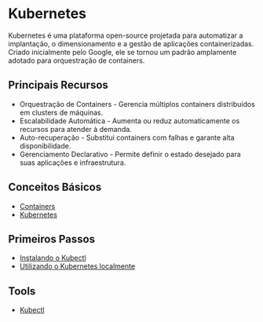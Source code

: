 # Kubernetes

Kubernetes é uma plataforma open-source projetada para automatizar a implantação, o dimensionamento e a gestão de aplicações containerizadas. Criado inicialmente pelo Google, ele se tornou um padrão amplamente adotado para orquestração de containers.

## Principais Recursos

- Orquestração de Containers - Gerencia múltiplos containers distribuídos em clusters de máquinas.
- Escalabilidade Automática - Aumenta ou reduz automaticamente os recursos para atender à demanda.
- Auto-recuperação - Substitui containers com falhas e garante alta disponibilidade.
- Gerenciamento Declarativo - Permite definir o estado desejado para suas aplicações e infraestrutura.

## Conceitos Básicos

- [Containers](/DevOps/Kubernetes/Containers.md)
- [Kubernetes](/DevOps/Kubernetes/Kubernetes.md)

## Primeiros Passos

- [Instalando o Kubectl](/DevOps/Kubernetes/instalando_kubectl.md)
- [Utilizando o Kubernetes localmente](/DevOps/Kubernetes/kubernetes_local.md)

## Tools

- [Kubectl](/DevOps/Kubernetes/kubectl.md)